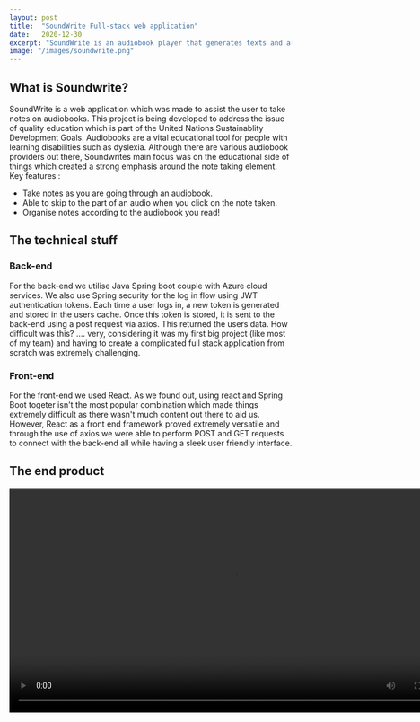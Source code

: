 ```yaml
---
layout: post
title:  "SoundWrite Full-stack web application"
date:   2020-12-30
excerpt: "SoundWrite is an audiobook player that generates texts and allows annotation"
image: "/images/soundwrite.png"
---
```


## What is Soundwrite?
SoundWrite is a web application which was made to assist the user to take notes on audiobooks. This project is being developed to address the issue of quality education which is part of the United Nations Sustainablity Development Goals. Audiobooks are a vital educational tool for people with learning disabilities such as dyslexia. Although there are various audiobook providers out there, Soundwrites main focus was on the educational side of things which created a strong emphasis around the note taking element.
<br/>
Key features :
<ul>
  <li>Take notes as you are going through an audiobook.</li>
  <li>Able to skip to the part of an audio when you click on the note taken.</li>
  <li>Organise notes according to the audiobook you read!</li>

</ul>

## The technical stuff
### Back-end
<p><span class="image left"><img src="{{ "/images/spring.png" | absolute_url }}" alt="" /></span>For the back-end we utilise Java Spring boot couple with Azure cloud services. We also use Spring security for the log in flow using JWT authentication tokens. Each time a user logs in, a new token is generated and stored in the users cache. Once this token is stored, it is sent to the back-end using a post request via axios. This returned the users data. How difficult was this? .... very, considering it was my first big project (like most of my team) and having to create a complicated full stack application from scratch was extremely challenging.
</p>



### Front-end
<p><span class="image right"><img src="{{ "/images/react.png" | absolute_url }}" alt="" /></span>For the front-end we used React. As we found out, using react and Spring Boot togeter isn't the most popular combination which made things extremely difficult as there wasn't much content out there to aid us. However, React as a front end framework proved extremely versatile and through the use of axios we were able to perform POST and GET requests to connect with the back-end all while having a sleek user friendly interface.
</p>

## The end product

<div class="box">
  <video width = "800" controls>
  <source src=/images/soundwritevideo.mp4" type ="video/mp4"
  </video>
</div>
